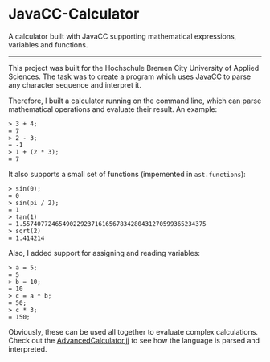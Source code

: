 # JavaCC-Calculator
A calculator built with JavaCC supporting mathematical expressions, variables and functions.

---

This project was built for the Hochschule Bremen City University of Applied Sciences. 
The task was to create a program which uses [JavaCC](https://javacc.github.io/javacc/) to parse any character sequence and interpret it.

Therefore, I built a calculator running on the command line, which can parse mathematical operations and evaluate their result. An example:
```
> 3 + 4;
= 7
> 2 - 3;
= -1
> 1 + (2 * 3);
= 7
```

It also supports a small set of functions (impemented in `ast.functions`):
```
> sin(0);
= 0
> sin(pi / 2);
= 1
> tan(1)
= 1.557407724654902292371616567834280431270599365234375
> sqrt(2)
= 1.414214
```

Also, I added support for assigning and reading variables:
```
> a = 5;
= 5
> b = 10;
= 10
> c = a * b;
= 50;
> c * 3;
= 150;
```

Obviously, these can be used all together to evaluate complex calculations.
Check out the [AdvancedCalculator.jj](https://github.com/iUltimateLP/JavaCC-Calculator/blob/master/src/AdvancedCalculator.jj) to see how the language is parsed and interpreted.
